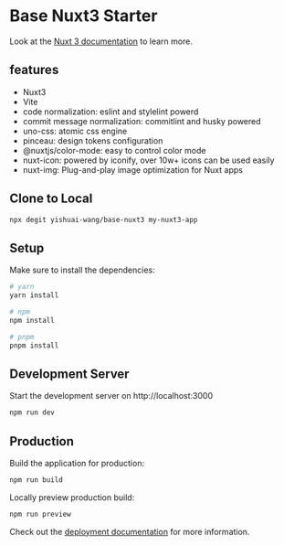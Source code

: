 # Base Nuxt3 Starter

Look at the [Nuxt 3 documentation](https://nuxt.com/docs/getting-started/introduction) to learn more.

## features

- Nuxt3
- Vite
- code normalization: eslint and stylelint powerd
- commit message normalization: commitlint and husky powered
- uno-css: atomic css engine
- pinceau: design tokens configuration
- @nuxtjs/color-mode: easy to control color mode
- nuxt-icon: powered by iconify, over 10w+ icons can be used easily
- nuxt-img: Plug-and-play image optimization for Nuxt apps

## Clone to Local

```bash
npx degit yishuai-wang/base-nuxt3 my-nuxt3-app
```

## Setup

Make sure to install the dependencies:

```bash
# yarn
yarn install

# npm
npm install

# pnpm
pnpm install
```

## Development Server

Start the development server on http://localhost:3000

```bash
npm run dev
```

## Production

Build the application for production:

```bash
npm run build
```

Locally preview production build:

```bash
npm run preview
```

Check out the [deployment documentation](https://nuxt.com/docs/getting-started/deployment) for more information.
